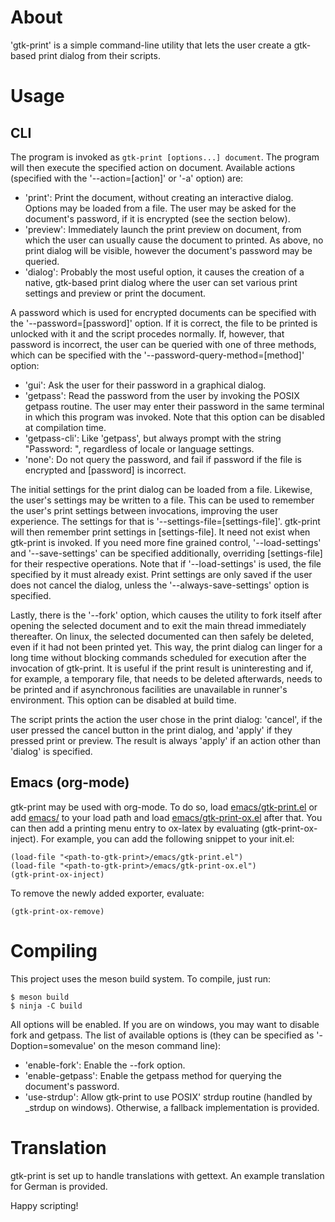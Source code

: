 # About
'gtk-print' is a simple command-line utility that lets the user create a gtk-based
print dialog from their scripts.

# Usage

## CLI
The program is invoked as `gtk-print [options...] document`. The program will
then execute the specified action on document.
Available actions (specified with the '\--action=[action]' or '-a' option) are:

- 'print': Print the document, without creating an interactive dialog. Options
  may be loaded from a file. The user may be asked for the document's password,
  if it is encrypted (see the section below).
- 'preview': Immediately launch the print preview on document, from which the
  user can usually cause the document to printed. As above, no print dialog will
  be visible, however the document's password may be queried.
- 'dialog': Probably the most useful option, it causes the creation of a native,
  gtk-based print dialog where the user can set various print settings and
  preview or print the document.

A password which is used for encrypted documents can be specified with the
'\--password=[password]' option. If it is correct, the file to be printed is
unlocked with it and the script procedes normally. If, however, that password is
incorrect, the user can be queried with one of three methods, which can be
specified with the '\--password-query-method=[method]' option:

- 'gui': Ask the user for their password in a graphical dialog.
- 'getpass': Read the password from the user by invoking the POSIX getpass
  routine. The user may enter their password in the same terminal in which this
  program was invoked. Note that this option can be disabled at compilation
  time.
- 'getpass-cli': Like 'getpass', but always prompt with the string "Password: ",
  regardless of locale or language settings.
- 'none': Do not query the password, and fail if password if the file is
  encrypted and [password] is incorrect.
  
The initial settings for the print dialog can be loaded from a file. Likewise,
the user's settings may be written to a file. This can be used to remember the
user's print settings between invocations, improving the user experience. The
settings for that is '\--settings-file=[settings-file]'. gtk-print will then
remember print settings in [settings-file]. It need not exist when gtk-print is
invoked. If you need more fine grained control, '\--load-settings' and
'\--save-settings' can be specified additionally, overriding [settings-file] for
their respective operations. Note that if '\--load-settings' is used, the file
specified by it must already exist. Print settings are only saved if the user
does not cancel the dialog, unless the '\--always-save-settings' option is
specified.

Lastly, there is the '\--fork' option, which causes the utility to fork itself
after opening the selected document and to exit the main thread immediately
thereafter. On linux, the selected documented can then safely be deleted, even
if it had not been printed yet. This way, the print dialog can linger for a long
time without blocking commands scheduled for execution after the invocation of
gtk-print. It is useful if the print result is uninteresting and if, for
example, a temporary file, that needs to be deleted afterwards, needs to be
printed and if asynchronous facilities are unavailable in runner's environment.
This option can be disabled at build time.

The script prints the action the user chose in the print dialog: 'cancel', if
the user pressed the cancel button in the print dialog, and 'apply' if they
pressed print or preview. The result is always 'apply' if an action other than
'dialog' is specified.

## Emacs (org-mode)
gtk-print may be used with org-mode. To do so, load
[emacs/gtk-print.el](emacs/gtk-print.el) or add [emacs/](emacs/) to your load
path and load [emacs/gtk-print-ox.el](emacs/gtk-print-ox.el) after that. You can
then add a printing menu entry to ox-latex by evaluating (gtk-print-ox-inject).
For example, you can add the following snippet to your init.el:
```elisp
(load-file "<path-to-gtk-print>/emacs/gtk-print.el")
(load-file "<path-to-gtk-print>/emacs/gtk-print-ox.el")
(gtk-print-ox-inject)
```
To remove the newly added exporter, evaluate:
```elisp
(gtk-print-ox-remove)
```

# Compiling
This project uses the meson build system. To compile, just run:
```console
$ meson build
$ ninja -C build
```
All options will be enabled. If you are on windows, you may want to disable fork
and getpass.
The list of available options is (they can be specified as '-Doption=somevalue'
on the meson command line):

- 'enable-fork': Enable the \--fork option.
- 'enable-getpass': Enable the getpass method for querying the document's
  password.
- 'use-strdup': Allow gtk-print to use POSIX' strdup routine (handled by _strdup
  on windows). Otherwise, a fallback implementation is provided.

# Translation
gtk-print is set up to handle translations with gettext. An example translation
for German is provided.

Happy scripting!
